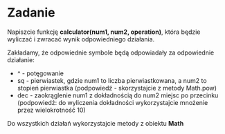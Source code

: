 # Zadanie

Napiszcie funkcję **calculator(num1, num2, operation)**, która będzie wyliczać  i zwracać wynik odpowiedniego działania.

Zakładamy, że odpowiednie symbole będą odpowiadały za odpowiednie działanie:
- ^ - potęgowanie
- sq - pierwiastek, gdzie num1 to liczba pierwiastkowana, a num2 to stopień pierwiastka (podpowiedź - skorzystajcie z metody Math.pow)
- dec - zaokrąglenie num1 z dokładnością do num2 miejsc po przecinku (podpowiedź: do wyliczenia dokładności wykorzystajcie mnożenie przez wielokrotność 10)

Do wszystkich działań wykorzystajcie metody z obiektu **Math**

